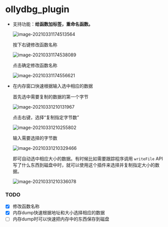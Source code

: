 # ollydbg_plugin

+ 支持功能：**给函数加标签，重命名函数。**

  ![image-20210331174513564](https://cdn.jsdelivr.net/gh/smallzhong/new-picgo-pic-bed@master/image-20210331174513564.png)

  按下右键修改函数名称

  ![image-20210331174538089](https://cdn.jsdelivr.net/gh/smallzhong/new-picgo-pic-bed@master/image-20210331174538089.png)

  点击确定修改函数名称

  ![image-20210331174556621](https://cdn.jsdelivr.net/gh/smallzhong/new-picgo-pic-bed@master/image-20210331174556621.png)
  
+ 在内存窗口快速根据输入选中相应的数据

  首先选中需要复制的数据的第一个字节

  ![image-20210331210131967](https://cdn.jsdelivr.net/gh/smallzhong/new-picgo-pic-bed@master/image-20210331210131967.png)

  点击右键，选择“复制指定字节数”

  ![image-20210331210255802](https://cdn.jsdelivr.net/gh/smallzhong/new-picgo-pic-bed@master/image-20210331210255802.png)

  输入需要选择的字节数

  ![image-20210331210329466](https://cdn.jsdelivr.net/gh/smallzhong/new-picgo-pic-bed@master/image-20210331210329466.png)

  即可自动选中相应大小的数据。有时候比如需要跟踪程序调用 `writeFile` API写了什么东西到磁盘中时，就可以使用这个插件来选择并复制指定大小的数据。 

  ![image-20210331210336078](https://cdn.jsdelivr.net/gh/smallzhong/new-picgo-pic-bed@master/image-20210331210336078.png)

  

### TODO

- [x] 修改函数名称
- [x] 内存dump快速根据地址和大小选择相应的数据
- [ ] 内存dump时可以快速把内存中的东西保存到磁盘